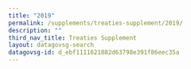```yaml
---
title: "2019"
permalink: /supplements/treaties-supplement/2019/
description: ""
third_nav_title: Treaties Supplement
layout: datagovsg-search
datagovsg-id: d_ebf1111621882d63798e391f86eec35a
---
```

